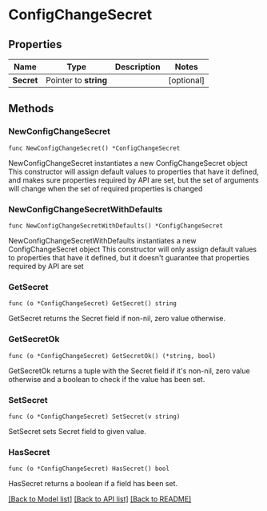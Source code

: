 # ConfigChangeSecret

## Properties

Name | Type | Description | Notes
------------ | ------------- | ------------- | -------------
**Secret** | Pointer to **string** |  | [optional] 

## Methods

### NewConfigChangeSecret

`func NewConfigChangeSecret() *ConfigChangeSecret`

NewConfigChangeSecret instantiates a new ConfigChangeSecret object
This constructor will assign default values to properties that have it defined,
and makes sure properties required by API are set, but the set of arguments
will change when the set of required properties is changed

### NewConfigChangeSecretWithDefaults

`func NewConfigChangeSecretWithDefaults() *ConfigChangeSecret`

NewConfigChangeSecretWithDefaults instantiates a new ConfigChangeSecret object
This constructor will only assign default values to properties that have it defined,
but it doesn't guarantee that properties required by API are set

### GetSecret

`func (o *ConfigChangeSecret) GetSecret() string`

GetSecret returns the Secret field if non-nil, zero value otherwise.

### GetSecretOk

`func (o *ConfigChangeSecret) GetSecretOk() (*string, bool)`

GetSecretOk returns a tuple with the Secret field if it's non-nil, zero value otherwise
and a boolean to check if the value has been set.

### SetSecret

`func (o *ConfigChangeSecret) SetSecret(v string)`

SetSecret sets Secret field to given value.

### HasSecret

`func (o *ConfigChangeSecret) HasSecret() bool`

HasSecret returns a boolean if a field has been set.


[[Back to Model list]](../README.md#documentation-for-models) [[Back to API list]](../README.md#documentation-for-api-endpoints) [[Back to README]](../README.md)


